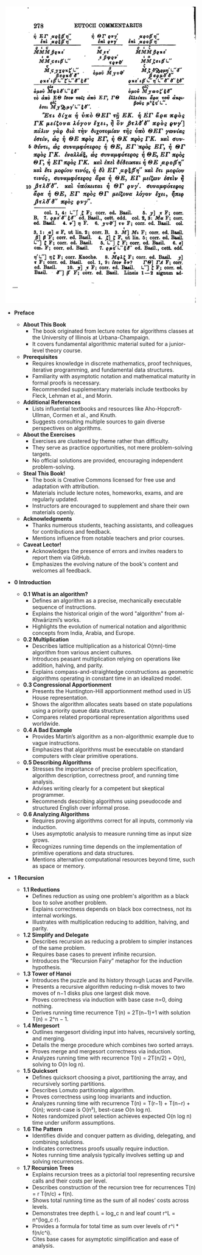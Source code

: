 ![AJE-book](AJE-book.best.png)

- **Preface**
  - **About This Book**
    - The book originated from lecture notes for algorithms classes at the University of Illinois at Urbana-Champaign.
    - It covers fundamental algorithmic material suited for a junior-level theory course.
  - **Prerequisites**
    - Requires knowledge in discrete mathematics, proof techniques, iterative programming, and fundamental data structures.
    - Familiarity with asymptotic notation and mathematical maturity in formal proofs is necessary.
    - Recommended supplementary materials include textbooks by Fleck, Lehman et al., and Morin.
  - **Additional References**
    - Lists influential textbooks and resources like Aho-Hopcroft-Ullman, Cormen et al., and Knuth.
    - Suggests consulting multiple sources to gain diverse perspectives on algorithms.
  - **About the Exercises**
    - Exercises are clustered by theme rather than difficulty.
    - They serve as practice opportunities, not mere problem-solving targets.
    - No official solutions are provided, encouraging independent problem-solving.
  - **Steal This Book!**
    - The book is Creative Commons licensed for free use and adaptation with attribution.
    - Materials include lecture notes, homeworks, exams, and are regularly updated.
    - Instructors are encouraged to supplement and share their own materials openly.
  - **Acknowledgments**
    - Thanks numerous students, teaching assistants, and colleagues for contributions and feedback.
    - Mentions influence from notable teachers and prior courses.
  - **Caveat Lector!**
    - Acknowledges the presence of errors and invites readers to report them via GitHub.
    - Emphasizes the evolving nature of the book's content and welcomes all feedback.

- **0 Introduction**
  - **0.1 What is an algorithm?**
    - Defines an algorithm as a precise, mechanically executable sequence of instructions.
    - Explains the historical origin of the word "algorithm" from al-Khwārizmī’s works.
    - Highlights the evolution of numerical notation and algorithmic concepts from India, Arabia, and Europe.
  - **0.2 Multiplication**
    - Describes lattice multiplication as a historical O(mn)-time algorithm from various ancient cultures.
    - Introduces peasant multiplication relying on operations like addition, halving, and parity.
    - Explains compass-and-straightedge constructions as geometric algorithms operating in constant time in an idealized model.
  - **0.3 Congressional Apportionment**
    - Presents the Huntington-Hill apportionment method used in US House representation.
    - Shows the algorithm allocates seats based on state populations using a priority queue data structure.
    - Compares related proportional representation algorithms used worldwide.
  - **0.4 A Bad Example**
    - Provides Martin’s algorithm as a non-algorithmic example due to vague instructions.
    - Emphasizes that algorithms must be executable on standard computers with clear primitive operations.
  - **0.5 Describing Algorithms**
    - Stresses the importance of precise problem specification, algorithm description, correctness proof, and running time analysis.
    - Advises writing clearly for a competent but skeptical programmer.
    - Recommends describing algorithms using pseudocode and structured English over informal prose.
  - **0.6 Analyzing Algorithms**
    - Requires proving algorithms correct for all inputs, commonly via induction.
    - Uses asymptotic analysis to measure running time as input size grows.
    - Recognizes running time depends on the implementation of primitive operations and data structures.
    - Mentions alternative computational resources beyond time, such as space or memory.

- **1 Recursion**
  - **1.1 Reductions**
    - Defines reduction as using one problem's algorithm as a black box to solve another problem.
    - Explains correctness depends on black box correctness, not its internal workings.
    - Illustrates with multiplication reducing to addition, halving, and parity.
  - **1.2 Simplify and Delegate**
    - Describes recursion as reducing a problem to simpler instances of the same problem.
    - Requires base cases to prevent infinite recursion.
    - Introduces the “Recursion Fairy” metaphor for the induction hypothesis.
  - **1.3 Tower of Hanoi**
    - Introduces the puzzle and its history through Lucas and Parville.
    - Presents a recursive algorithm reducing n-disk moves to two moves of n−1 disks plus one largest disk move.
    - Proves correctness via induction with base case n=0, doing nothing.
    - Derives running time recurrence T(n) = 2T(n−1)+1 with solution T(n) = 2^n − 1.
  - **1.4 Mergesort**
    - Outlines mergesort dividing input into halves, recursively sorting, and merging.
    - Details the merge procedure which combines two sorted arrays.
    - Proves merge and mergesort correctness via induction.
    - Analyzes running time with recurrence T(n) = 2T(n/2) + O(n), solving to O(n log n).
  - **1.5 Quicksort**
    - Defines quicksort choosing a pivot, partitioning the array, and recursively sorting partitions.
    - Describes Lomuto partitioning algorithm.
    - Proves correctness using loop invariants and induction.
    - Analyzes running time with recurrence T(n) = T(r−1) + T(n−r) + O(n); worst-case is O(n²), best-case O(n log n).
    - Notes randomized pivot selection achieves expected O(n log n) time under uniform assumptions.
  - **1.6 The Pattern**
    - Identifies divide and conquer pattern as dividing, delegating, and combining solutions.
    - Indicates correctness proofs usually require induction.
    - Notes running time analysis typically involves setting up and solving recurrences.
  - **1.7 Recursion Trees**
    - Explains recursion trees as a pictorial tool representing recursive calls and their costs per level.
    - Describes construction of the recursion tree for recurrences T(n) = r T(n/c) + f(n).
    - Shows total running time as the sum of all nodes’ costs across levels.
    - Demonstrates tree depth L = log_c n and leaf count r^L = n^(log_c r).
    - Provides a formula for total time as sum over levels of r^i * f(n/c^i).
    - Cites base cases for asymptotic simplification and ease of analysis.
